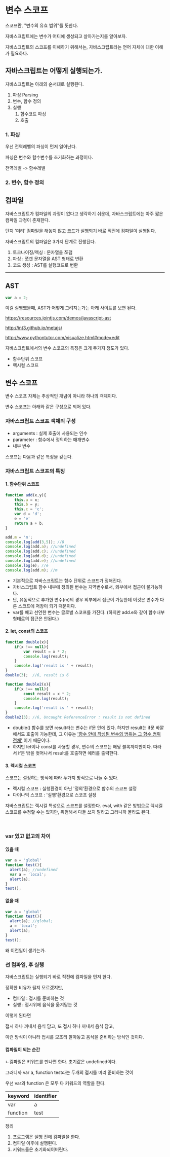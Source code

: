 # 변수 스코프

스코프란, "변수의 유효 범위"를 뜻한다. 

자바스크립트에는 변수가 어디에 생성되고 살아가는지를 알아보자. 

자바스크립트의 스코프를 이해하기 위해서는, 자바스크립트라는 언어 자체에 대한 이해가 필요하다. 



## 자바스크립트는 어떻게 실행되는가.

자바스크립트는 아래의 순서대로 실행된다. 

1. 파싱 Parsing
2. 변수, 함수 정의
3. 실행
   1. 함수코드 파싱
   2. 호출




### 1. 파싱

우선 전역레벨의 파싱이 먼저 일어난다. 

파싱은 변수와 함수변수를 초기화하는 과정이다.

전역레벨 -> 함수레벨

### 2. 변수, 함수 정의 






## 컴파일

자바스크립트가 컴파일의 과정이 없다고 생각하기 쉬운데, 자바스크립트에는 아주 짧은 컴파일 과정이 존재한다. 

단지 '미리' 컴파일을 해놓지 않고 코드가 실행되기 바로 직전에 컴파일이 실행된다. 



자바스크립트의 컴파일은 3가지 단계로 진행된다.

1. 토크나이징/렉싱 : 문자열을 쪼갬
2. 파싱 : 쪼갠 문자열을 AST 형태로 변환
3. 코드 생성 : AST를 실행코드로 변환


---



## AST 

```javascript
var a = 2;
```

이걸 실행했을때, AST가 어떻게 그려지는가는 아래 사이트를 보면 된다.

https://resources.jointjs.com/demos/javascript-ast

http://int3.github.io/metajs/

http://www.pythontutor.com/visualize.html#mode=edit



자바스크립트에서의 변수 스코프의 특징은 크게 두가지 정도가 있다.

- 함수단위 스코프
- 렉시컬 스코프




## 변수 스코프

변수 스코프 자체는 추상적인 개념이 아니라 하나의 객체이다. 

변수 스코프는 아래와 같은 구성으로 되어 있다. 



### 자바스크립트 스코프 객체의 구성

- arguments : 실제 호출에 사용되는 인수
- parameter : 함수에서 정의하는 매개변수
- 내부 변수



스코프는 다음과 같은 특징을 갖는다. 



### 자바스크립트 스코프의 특징


#### 1. 함수단위 스코프

```javascript
function add(x,y){
    this.a = x;
    this.b = y;
    this.c = 'c';
    var d = 'd';
    e = 'e'
    return a + b;
}

add.m = 'm';
console.log(add(3,5)); //8
console.log(add.a); //undefined
console.log(add.c); //undefined
console.log(add.d); //undefined
console.log(add.e); //undefined
console.log(e); //e
console.log(add.m); //m
```

- 기본적으로 자바스크립트는 함수 단위로 스코프가 정해진다. 
- 자바스크립트 함수 내부에 정의된 변수는 지역변수로서, 외부에서 접근이 불가능하다. 
- 단, 유동적으로 추가한 변수(m)의 경우 외부에서 접근이 가능한데 이것은 변수가 다른 스코프에 저장이 되기 때문이다. 
- var를 빼고 선언한 변수는 글로벌 스코프를 가진다. (하지만 add.e와 같이 함수내부 형태로의 접근은 안된다.)





#### 2. let, const의 스코프

```javascript
function double(x){
    if(x !== null){
        var result = x * 2;
        console.log(result); 
    }
    console.log('result is ' + result);
}
double(3);  //6, result is 6

function double2(x){
    if(x !== null){
        const result = x * 2;
        console.log(result); 
    }
    console.log('result is ' + result);
}
double2(3); //6, Uncaught ReferenceError : result is not defined
```

- double() 함수를 보면 result라는 변수는 if문 안에 있다. 하지만 result는 if문 바깥에서도 호출이 가능한데, 
  그 이유는 <u>'함수 안에 작성된 변수의 범위는 그 함수 범위 전체'</u> 이기 때문이다.  
- 하지만 let이나 const를 사용할 경우, 변수의 스코프는 해당 블록까지만이다. 따라서 if문 밖을 벗어나서 result를 호출하면 에러를 출력한다. 





#### 3. 렉시컬 스코프

스코프는 설정하는 방식에 따라 두가지 방식으로 나눌 수 있다.

- 렉시컬 스코프 : 실행환경이 아닌 '정의'환경으로 함수의 스코프 설정
- 다이나믹 스코프 : '실행'환경으로 스코프 설정

자바스크립트는 렉시컬 특성으로 스코프를 설정한다. eval, with 같은 방법으로 렉시컬 스코프를 수정할 수는 있지만, 위험해서 다들 쓰지 말라고 그러니까 몰라도 된다. 





​

### var 있고 없고의 차이



#### 있을 때

```javascript
var a = 'global'
function test(){
  alert(a); //undefined
  var a = 'local';
  alert(a);
}
test();
```

#### 없을 때

```javascript
var a = 'global'
function test(){
  alert(a); //global;
  a = 'local';
  alert(a);
}
test();
```

왜 이런일이 생기는가.



### 선 컴파일, 후 실행 

자바스크립트는 실행되기 바로 직전에 컴파일을 먼저 한다. 

정확한 비유가 될지 모르겠지만, 

- 컴파일 : 접시를 준비하는 것 
- 실행 : 접시위에 음식을 옮겨담는 것

이렇게 된다면

접시 하나 꺼내서 음식 담고, 또 접시 하나 꺼내서 음식 담고,

이런 방식이 아니라 접시를 모조리 깔아놓고 음식을 준비하는 방식인 것이다. 



#### 컴파일이 되는 순간

 ㄴ컴파일은 키워드를 만나면 한다. 초기값은 undefined이다. 

그러니까 var a, function test라는 두개의 접시를 미리 준비하는 것이 

우선 var와 function 은 모두 다 키워드의 역할을 한다. 

| keyword  | identifier |
| -------- | ---------- |
| var      | a          |
| function | test       |



정리

1. 프로그램은 실행 전에 컴파일을 한다. 
2. 컴파일 이후에 실행된다.
3. 키워드들은 초기화되어버린다.